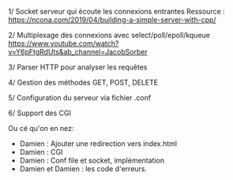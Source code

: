 1/ Socket serveur qui écoute les connexions entrantes
Ressource : 
https://ncona.com/2019/04/building-a-simple-server-with-cpp/

2/ Multiplexage des connexions avec select/poll/epoll/kqueue
https://www.youtube.com/watch?v=Y6pFtgRdUts&ab_channel=JacobSorber

3/ Parser HTTP pour analyser les requêtes

4/ Gestion des méthodes GET, POST, DELETE

5/ Configuration du serveur via fichier .conf

6/ Support des CGI

Ou cé qu'on en nez:


- Damien : Ajouter une redirection vers index.html
- Damien : CGI
- Damien : Conf file et socket, implémentation
- Damien et Damien : les code d'erreurs.
